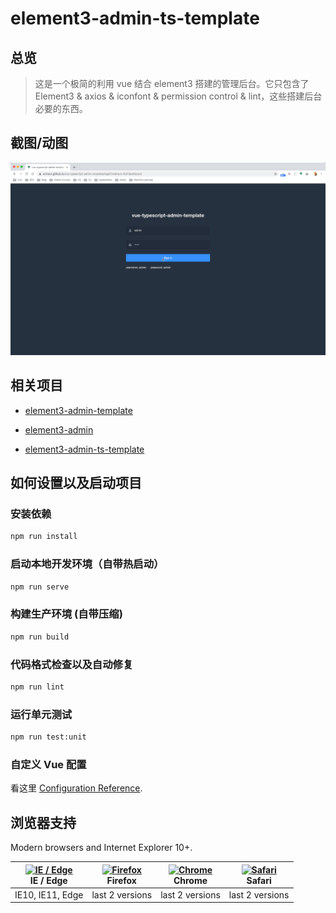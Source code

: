 # element3-admin-ts-template

## 总览

> 这是一个极简的利用 vue 结合 element3 搭建的管理后台。它只包含了 Element3  & axios & iconfont & permission control & lint，这些搭建后台必要的东西。


## 截图/动图

![demo](./demo/demo.gif)


## 相关项目

- [element3-admin-template](https://github.com/hug-sun/element3-admin-template)

- [element3-admin](https://github.com/hug-sun/element3-admin.git)

- [element3-admin-ts-template](https://github.com/hug-sun/element3-admin-ts-template.git)


## 如何设置以及启动项目

### 安装依赖

```bash
npm run install
```

### 启动本地开发环境（自带热启动）

```bash
npm run serve
```

### 构建生产环境 (自带压缩)

```bash
npm run build
```

### 代码格式检查以及自动修复

```bash
npm run lint
```

### 运行单元测试

```bash
npm run test:unit
```

### 自定义 Vue 配置

看这里 [Configuration Reference](https://cli.vuejs.org/config/).

## 浏览器支持

Modern browsers and Internet Explorer 10+.

| [<img src="https://raw.githubusercontent.com/alrra/browser-logos/master/src/edge/edge_48x48.png" alt="IE / Edge" width="24px" height="24px" />](http://godban.github.io/browsers-support-badges/)</br>IE / Edge | [<img src="https://raw.githubusercontent.com/alrra/browser-logos/master/src/firefox/firefox_48x48.png" alt="Firefox" width="24px" height="24px" />](http://godban.github.io/browsers-support-badges/)</br>Firefox | [<img src="https://raw.githubusercontent.com/alrra/browser-logos/master/src/chrome/chrome_48x48.png" alt="Chrome" width="24px" height="24px" />](http://godban.github.io/browsers-support-badges/)</br>Chrome | [<img src="https://raw.githubusercontent.com/alrra/browser-logos/master/src/safari/safari_48x48.png" alt="Safari" width="24px" height="24px" />](http://godban.github.io/browsers-support-badges/)</br>Safari |
| --------- | --------- | --------- | --------- |
| IE10, IE11, Edge| last 2 versions| last 2 versions| last 2 versions
